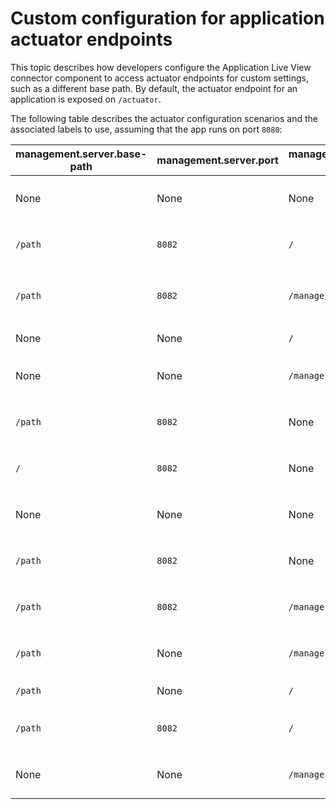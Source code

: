 # Custom configuration for application actuator endpoints

This topic describes how developers configure the Application Live View connector component
to access actuator endpoints for custom settings, such as a different base path.
By default, the actuator endpoint for an application is exposed on `/actuator`.

The following table describes the actuator configuration scenarios and the
associated labels to use, assuming that the app runs on port `8080`:

| management.server.base-path | management.server.port | management.endpoints.web.base-path | server.servlet.context.path | Comments | Connector Configuration | Sidecar Configuration
| --- | --- | --- | --- | --- | --- | --- |
| None | None | None | None | Actuators endpoints available at `localhost:8080/actuator` | `tanzu.app.live.view.application.actuator.path=actuator`, `tanzu.app.live.view.application.actuator.port=8080` | `app.live.view.sidecar.application-actuator-path=actuator`, `app.live.view.sidecar.application-actuator-port=8080`
| `/path` | `8082` | `/` | None |  Actuator endpoints available at `localhost:8082/path` | `tanzu.app.live.view.application.actuator.path=path`, `tanzu.app.live.view.application.actuator.port=8082` | `app.live.view.sidecar.application-actuator-path=path`, `app.live.view.sidecar.application-actuator-port=8082`
| `/path` | `8082` | `/manage/actuator` | None |  Actuator endpoints available at `localhost:8082/path/manage/actuator` | `tanzu.app.live.view.application.actuator.path=path/manage/actuator`, `tanzu.app.live.view.application.actuator.port=8082` | `app.live.view.sidecar.application-actuator-path=path/manage/actuator`, `app.live.view.sidecar.application-actuator-port=8082`
| None | None | `/` | None | Actuators are deactivated to avoid conflicts | None | None
| None | None | `/manage` | None | Actuator endpoints available at `/manage` | `tanzu.app.live.view.application.actuator.path=manage`, `tanzu.app.live.view.application.actuator.port=8080` | `app.live.view.sidecar.application-actuator-path=manage`, `app.live.view.sidecar.application-actuator-port=8080`
| `/path` | `8082` | None | None | Actuator endpoints available at `localhost:8082/path/actuator` | `tanzu.app.live.view.application.actuator.path=path/actuator`, `tanzu.app.live.view.application.actuator.port=8082`  | `app.live.view.sidecar.application-actuator-path=path/actuator`, `app.live.view.sidecar.application-actuator-port=8082`
| `/` | `8082` | None | None | Actuator endpoints available at `localhost:8082/actuator` | `tanzu.app.live.view.application.actuator.path=actuator`, `tanzu.app.live.view.application.actuator.port=8082`  | `app.live.view.sidecar.application-actuator-path=actuator`, `app.live.view.sidecar.application-actuator-port=8082`
| None | None | None | `/api` | Actuator endpoints available at `localhost:8080/api/actuator` | `tanzu.app.live.view.application.actuator.path=api/actuator`, `tanzu.app.live.view.application.actuator.port=8080` | `app.live.view.sidecar.application-actuator-path=api/actuator`, `app.live.view.sidecar.application-actuator-port=8080`
| `/path` | `8082` | None | `/api `| Actuator endpoints available at `localhost:8082/path/actuator` | `tanzu.app.live.view.application.actuator.path=path/actuator`, `tanzu.app.live.view.application.actuator.port=8082` | `app.live.view.sidecar.application-actuator-path=path/actuator`, `app.live.view.sidecar.application-actuator-port=8082`
| `/path` | `8082` | `/manage` | `/api` | Actuator endpoints available at `localhost:8082/path/manage` | `tanzu.app.live.view.application.actuator.path=path/manage`, `tanzu.app.live.view.application.actuator.port=8082` | `app.live.view.sidecar.application-actuator-path=path/manage`, `app.live.view.sidecar.application-actuator-port=8082`
| `/path` | None | `/manage` | `/api` | Actuator endpoints available at `localhost:8080/api/manage` | `tanzu.app.live.view.application.actuator.path=api/manage`, `tanzu.app.live.view.application.actuator.port=8080` | `app.live.view.sidecar.application-actuator-path=api/manage`, `app.live.view.sidecar.application-actuator-port=8080`
| `/path` | None | `/` | `/api` | Actuators are deactivated to avoid conflicts | None | None
| `/path` | `8082` | `/` | `/api` | Actuator endpoints available at `localhost:8082/path` | `tanzu.app.live.view.application.actuator.path=path`, `tanzu.app.live.view.application.actuator.port=8082` | `app.live.view.sidecar.application-actuator-path=path`, `app.live.view.sidecar.application-actuator-port=8082`
| None | None | `/manage` | `/api` | Actuator endpoints available at `localhost:8080/api/manage` | `tanzu.app.live.view.application.actuator.path=api/manage`, `tanzu.app.live.view.application.actuator.port=8080` | `app.live.view.sidecar.application-actuator-path=api/manage`, `app.live.view.sidecar.application-actuator-port=8080`
